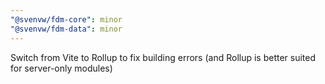 ```yaml
---
"@svenvw/fdm-core": minor
"@svenvw/fdm-data": minor
---
```


Switch from Vite to Rollup to fix building errors (and Rollup is better suited for server-only modules)
